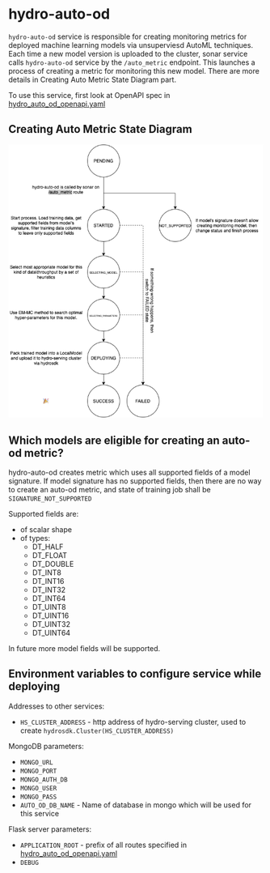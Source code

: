 # hydro-auto-od

`hydro-auto-od` service is responsible for creating monitoring metrics for deployed machine learning models via unsuperviesd AutoML techniques. Each time a new model version is uploaded
to the cluster, sonar service calls `hydro-auto-od` service by the `/auto_metric` endpoint.
This launches a process of creating a metric for monitoring this new model. There are more details in Creating Auto Metric State Diagram part.

To use this service, first look at OpenAPI spec in [hydro_auto_od_openapi.yaml](hydro-auto-od-openapi.yaml)


## Creating Auto Metric State Diagram
![](docs/hydro_auto_od_state_diagram.png)
## Which models are eligible for creating an auto-od metric?
 hydro-auto-od creates metric which uses all supported fields of a model signature. If model 
 signature has no supported fields, then there are no way to create an auto-od metric, and state of training job shall be `SIGNATURE_NOT_SUPPORTED`
 
 Supported fields are:
 * of scalar shape
 * of types:
    * DT_HALF
    * DT_FLOAT
    * DT_DOUBLE
    * DT_INT8
    * DT_INT16
    * DT_INT32
    * DT_INT64
    * DT_UINT8
    * DT_UINT16
    * DT_UINT32
    * DT_UINT64

In future more model fields will be supported.

## Environment variables to configure service while deploying
Addresses to other services:
* `HS_CLUSTER_ADDRESS` - http address of hydro-serving cluster, used to create `hydrosdk.Cluster(HS_CLUSTER_ADDRESS)`

MongoDB parameters:
* `MONGO_URL`
* `MONGO_PORT` 
* `MONGO_AUTH_DB` 
* `MONGO_USER` 
* `MONGO_PASS`
* `AUTO_OD_DB_NAME` - Name of database in mongo which will be used for this service

Flask server parameters:
* `APPLICATION_ROOT` - prefix of all routes specified in [hydro_auto_od_openapi.yaml](hydro-auto-od-openapi.yaml)
* `DEBUG`